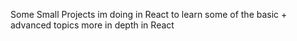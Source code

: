 Some Small Projects im doing in React to learn some of the basic + advanced topics more in depth in React
